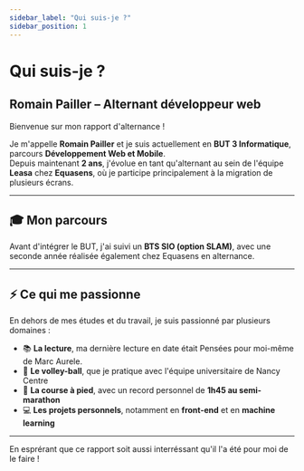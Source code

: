 ```yaml
---
sidebar_label: "Qui suis-je ?"
sidebar_position: 1
---
```


# Qui suis-je ?

## Romain Pailler – Alternant développeur web

Bienvenue sur mon rapport d'alternance !

Je m'appelle **Romain Pailler** et je suis actuellement en **BUT 3 Informatique**, parcours **Développement Web et Mobile**.  
Depuis maintenant **2 ans**, j'évolue en tant qu'alternant au sein de l'équipe **Leasa** chez **Equasens**, où je participe principalement à la migration de plusieurs écrans.

---

## 🎓 Mon parcours

Avant d'intégrer le BUT, j'ai suivi un **BTS SIO (option SLAM)**, avec une seconde année réalisée également chez Equasens en alternance.

---

## ⚡️ Ce qui me passionne

En dehors de mes études et du travail, je suis passionné par plusieurs domaines :

- 📚 **La lecture**, ma dernière lecture en date était Pensées pour moi-même de Marc Aurele.
- 🏐 **Le volley-ball**, que je pratique avec l'équipe universitaire de Nancy Centre
- 🏃 **La course à pied**, avec un record personnel de **1h45 au semi-marathon**
- 💻 **Les projets personnels**, notamment en **front-end** et en **machine learning**

---

En esprérant que ce rapport soit aussi interréssant qu'il l'a été pour moi de le faire !
